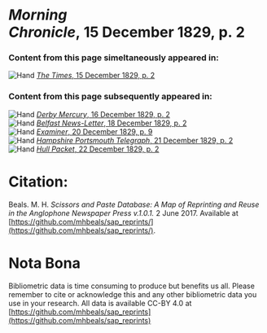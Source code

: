 # *Morning Chronicle*, 15 December 1829, p. 2  
  
### Content from this page simeltaneously appeared in:  
![Hand](http://scissorsandpaste.net/wp-content/uploads/2017/06/smallhandpointer.png) [*The Times*, 15 December 1829, p. 2](https://mhbeals.github.io/sap_html/The-Times/The-Times-15-December-1829-p-2)  
  
### Content from this page subsequently appeared in:  
![Hand](http://scissorsandpaste.net/wp-content/uploads/2017/06/smallhandpointer.png) [*Derby Mercury*, 16 December 1829, p. 2](https://mhbeals.github.io/sap_html/Derby-Mercury/Derby-Mercury-16-December-1829-p-2)  
![Hand](http://scissorsandpaste.net/wp-content/uploads/2017/06/smallhandpointer.png) [*Belfast News-Letter*, 18 December 1829, p. 2](https://mhbeals.github.io/sap_html/Belfast-News-Letter/Belfast-News-Letter-18-December-1829-p-2)  
![Hand](http://scissorsandpaste.net/wp-content/uploads/2017/06/smallhandpointer.png) [*Examiner*, 20 December 1829, p. 9](https://mhbeals.github.io/sap_html/Examiner/Examiner-20-December-1829-p-9)  
![Hand](http://scissorsandpaste.net/wp-content/uploads/2017/06/smallhandpointer.png) [*Hampshire Portsmouth Telegraph*, 21 December 1829, p. 2](https://mhbeals.github.io/sap_html/Hampshire-Portsmouth-Telegraph/Hampshire-Portsmouth-Telegraph-21-December-1829-p-2)  
![Hand](http://scissorsandpaste.net/wp-content/uploads/2017/06/smallhandpointer.png) [*Hull Packet*, 22 December 1829, p. 2](https://mhbeals.github.io/sap_html/Hull-Packet/Hull-Packet-22-December-1829-p-2)  


# Citation: 

Beals. M. H. *Scissors and Paste Database: A Map of Reprinting and Reuse in the Anglophone Newspaper Press v.1.0.1.* 2 June 2017. Available at [https://github.com/mhbeals/sap_reprints/](https://github.com/mhbeals/sap_reprints/). 

# Nota Bona

Bibliometric data is time consuming to produce but benefits us all. Please remember to cite or acknowledge this and any other bibliometric data you use in your research. All data is available CC-BY 4.0 at [https://github.com/mhbeals/sap_reprints](https://github.com/mhbeals/sap_reprints)